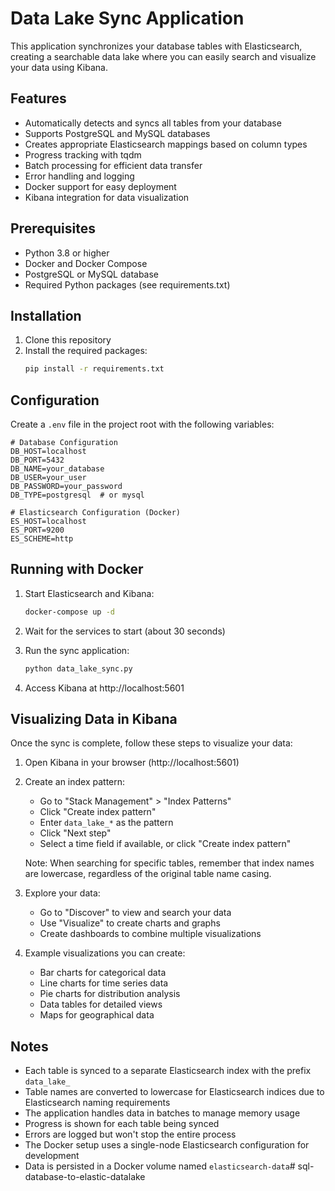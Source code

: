 # Data Lake Sync Application

This application synchronizes your database tables with Elasticsearch, creating a searchable data lake where you can easily search and visualize your data using Kibana.

## Features

- Automatically detects and syncs all tables from your database
- Supports PostgreSQL and MySQL databases
- Creates appropriate Elasticsearch mappings based on column types
- Progress tracking with tqdm
- Batch processing for efficient data transfer
- Error handling and logging
- Docker support for easy deployment
- Kibana integration for data visualization

## Prerequisites

- Python 3.8 or higher
- Docker and Docker Compose
- PostgreSQL or MySQL database
- Required Python packages (see requirements.txt)

## Installation

1. Clone this repository
2. Install the required packages:
   ```bash
   pip install -r requirements.txt
   ```

## Configuration

Create a `.env` file in the project root with the following variables:

```env
# Database Configuration
DB_HOST=localhost
DB_PORT=5432
DB_NAME=your_database
DB_USER=your_user
DB_PASSWORD=your_password
DB_TYPE=postgresql  # or mysql

# Elasticsearch Configuration (Docker)
ES_HOST=localhost
ES_PORT=9200
ES_SCHEME=http
```

## Running with Docker

1. Start Elasticsearch and Kibana:
   ```bash
   docker-compose up -d
   ```

2. Wait for the services to start (about 30 seconds)

3. Run the sync application:
   ```bash
   python data_lake_sync.py
   ```

4. Access Kibana at http://localhost:5601

## Visualizing Data in Kibana

Once the sync is complete, follow these steps to visualize your data:

1. Open Kibana in your browser (http://localhost:5601)

2. Create an index pattern:
   - Go to "Stack Management" > "Index Patterns"
   - Click "Create index pattern"
   - Enter `data_lake_*` as the pattern
   - Click "Next step"
   - Select a time field if available, or click "Create index pattern"

   Note: When searching for specific tables, remember that index names are lowercase,
   regardless of the original table name casing.

3. Explore your data:
   - Go to "Discover" to view and search your data
   - Use "Visualize" to create charts and graphs
   - Create dashboards to combine multiple visualizations

4. Example visualizations you can create:
   - Bar charts for categorical data
   - Line charts for time series data
   - Pie charts for distribution analysis
   - Data tables for detailed views
   - Maps for geographical data

## Notes

- Each table is synced to a separate Elasticsearch index with the prefix `data_lake_`
- Table names are converted to lowercase for Elasticsearch indices due to Elasticsearch naming requirements
- The application handles data in batches to manage memory usage
- Progress is shown for each table being synced
- Errors are logged but won't stop the entire process
- The Docker setup uses a single-node Elasticsearch configuration for development
- Data is persisted in a Docker volume named `elasticsearch-data`# sql-database-to-elastic-datalake
